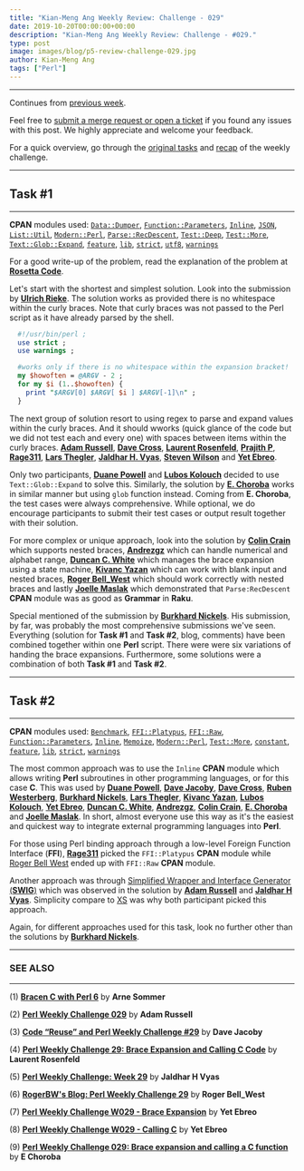 ```yaml
---
title: "Kian-Meng Ang Weekly Review: Challenge - 029"
date: 2019-10-20T00:00:00+00:00
description: "Kian-Meng Ang Weekly Review: Challenge - #029."
type: post
image: images/blog/p5-review-challenge-029.jpg
author: Kian-Meng Ang
tags: ["Perl"]
---
```

***
Continues from [previous week](/blog/review-challenge-028/).

Feel free to [submit a merge request or open a ticket](https://github.com/manwar/perlweeklychallenge) if you found any issues with this post. We highly appreciate and welcome your feedback.

For a quick overview, go through the [original tasks](/blog/perl-weekly-challenge-029/) and [recap](/blog/recap-challenge-029/) of the weekly challenge.

***
## Task #1
***

**CPAN** modules used: [`Data::Dumper`](https://metacpan.org/pod/Data::Dumper), [`Function::Parameters`](https://metacpan.org/pod/Function::Parameters), [`Inline`](https://metacpan.org/pod/Inline), [`JSON`](https://metacpan.org/pod/JSON), [`List::Util`](https://metacpan.org/pod/List::Util), [`Modern::Perl`](https://metacpan.org/pod/Modern::Perl), [`Parse::RecDescent`](https://metacpan.org/pod/Parse::RecDescent), [`Test::Deep`](https://metacpan.org/pod/Test::Deep), [`Test::More`](https://metacpan.org/pod/Test::More), [`Text::Glob::Expand`](https://metacpan.org/pod/Text::Glob::Expand), [`feature`](https://metacpan.org/pod/feature), [`lib`](https://metacpan.org/pod/lib), [`strict`](https://metacpan.org/pod/strict), [`utf8`](https://metacpan.org/pod/utf8), [`warnings`](https://metacpan.org/pod/warnings)

For a good write-up of the problem, read the explanation of the problem at [**Rosetta Code**](https://rosettacode.org/wiki/Brace_expansion).

Let's start with the shortest and simplest solution. Look into the submission by [**Ulrich Rieke**](https://github.com/manwar/perlweeklychallenge-club/blob/master/challenge-029/ulrich-rieke/perl5/ch-1.pl). The solution works as provided there is no whitespace within the curly braces. Note that curly braces was not passed to the Perl script as it have already parsed by the shell.

```perl
  #!/usr/bin/perl ;
  use strict ;
  use warnings ;

  #works only if there is no whitespace within the expansion bracket!
  my $howoften = @ARGV - 2 ;
  for my $i (1..$howoften) {
    print "$ARGV[0] $ARGV[ $i ] $ARGV[-1]\n" ;
  }
```

The next group of solution resort to using regex to parse and expand values within the curly braces. And it should wworks (quick glance of the code but we did not test each and every one) with spaces between items within the curly braces. [**Adam Russell**](https://github.com/manwar/perlweeklychallenge-club/blob/master/challenge-029/adam-russell/perl5/ch-1.pl), [**Dave Cross**](https://github.com/manwar/perlweeklychallenge-club/blob/master/challenge-029/dave-cross/perl5/ch-1.pl), [**Laurent Rosenfeld**](https://github.com/manwar/perlweeklychallenge-club/blob/master/challenge-029/laurent-rosenfeld/perl5/ch-1.pl), [**Prajith P**](https://github.com/manwar/perlweeklychallenge-club/blob/master/challenge-029/prajith-p/perl5/ch-1.pl), [**Rage311**](https://github.com/manwar/perlweeklychallenge-club/blob/master/challenge-029/rage311/perl5/ch-1.pl), [**Lars Thegler**](https://github.com/manwar/perlweeklychallenge-club/blob/master/challenge-029/lars-thegler/perl5/ch-1.pl), [**Jaldhar H. Vyas**](https://github.com/manwar/perlweeklychallenge-club/blob/master/challenge-029/jaldhar-h-vyas/perl5/ch-1.pl), [**Steven Wilson**](https://github.com/manwar/perlweeklychallenge-club/blob/master/challenge-029/steven-wilson/perl5/ch-1.pl) and [**Yet Ebreo**](https://github.com/manwar/perlweeklychallenge-club/blob/master/challenge-029/yet-ebreo/perl5/ch-1.pl).

Only two participants, [**Duane Powell**](https://github.com/manwar/perlweeklychallenge-club/blob/master/challenge-029/duane-powell/perl5/ch-1.pl) and [**Lubos Kolouch**](https://github.com/manwar/perlweeklychallenge-club/blob/master/challenge-029/lubos-kolouch/perl5/ch-1.pl) decided to use `Text::Glob::Expand` to solve this. Similarly, the solution by [**E. Choroba**](https://github.com/manwar/perlweeklychallenge-club/blob/master/challenge-029/e-choroba/perl5/ch-1.pl) works in similar manner but using `glob` function instead. Coming from **E. Choroba**, the test cases were always comprehensive. While optional, we do encourage participants to submit their test cases or output result together with their solution.

For more complex or unique approach, look into the solution by [**Colin Crain**](https://github.com/manwar/perlweeklychallenge-club/blob/master/challenge-029/colin-crain/perl5/ch-1.pl) which supports nested braces, [**Andrezgz**](https://github.com/manwar/perlweeklychallenge-club/blob/master/challenge-029/andrezgz/perl5/ch-1.pl) which can handle numerical and alphabet range, [**Duncan C. White**](https://github.com/manwar/perlweeklychallenge-club/blob/master/challenge-029/duncan-c-white/perl5/ch-1.pl) which manages the brace expansion using a state machine, [**Kivanc Yazan**](https://github.com/manwar/perlweeklychallenge-club/blob/master/challenge-029/kivanc-yazan/perl5/ch-1.pl) which can work with blank input and nested braces, [**Roger Bell_West**](https://github.com/manwar/perlweeklychallenge-club/blob/master/challenge-029/roger-bell-west/perl5/ch-1.pl) which should work correctly with nested braces and lastly [**Joelle Maslak**](https://github.com/manwar/perlweeklychallenge-club/blob/master/challenge-029/joelle-maslak/perl5/ch-1.pl) which demonstrated that `Parse:RecDescent` **CPAN** module was as good as **Grammar** in **Raku**.

Special mentioned of the submission by [**Burkhard Nickels**](https://github.com/manwar/perlweeklychallenge-club/blob/master/challenge-029/burkhard-nickels/perl5/ch-1.pl). His submission, by far, was probably the most comprehensive submissions we've seen. Everything (solution for **Task #1** and **Task #2**, blog, comments) have been combined together within one **Perl** script. There were were six variations of handing the brace expansions. Furthermore, some solutions were a combination of both **Task #1** and **Task #2**.

***
## Task #2
***

**CPAN** modules used: [`Benchmark`](https://metacpan.org/pod/Benchmark), [`FFI::Platypus`](https://metacpan.org/pod/FFI::Platypus), [`FFI::Raw`](https://metacpan.org/pod/FFI::Raw), [`Function::Parameters`](https://metacpan.org/pod/Function::Parameters), [`Inline`](https://metacpan.org/pod/Inline), [`Memoize`](https://metacpan.org/pod/Memoize), [`Modern::Perl`](https://metacpan.org/pod/Modern::Perl), [`Test::More`](https://metacpan.org/pod/Test::More), [`constant`](https://metacpan.org/pod/constant), [`feature`](https://metacpan.org/pod/feature), [`lib`](https://metacpan.org/pod/lib), [`strict`](https://metacpan.org/pod/strict), [`warnings`](https://metacpan.org/pod/warnings)

The most common approach was to use the `Inline` **CPAN** module which allows writing **Perl** subroutines in other programming languages, or for this case **C**. This was used by [**Duane Powell**](https://github.com/manwar/perlweeklychallenge-club/blob/master/challenge-029/duane-powell/perl5/ch-2.pl), [**Dave Jacoby**](https://github.com/manwar/perlweeklychallenge-club/blob/master/challenge-029/dave-jacoby/perl5/ch-2.pl), [**Dave Cross**](https://github.com/manwar/perlweeklychallenge-club/blob/master/challenge-029/dave-cross/perl5/ch-2.pl), [**Ruben Westerberg**](https://github.com/manwar/perlweeklychallenge-club/blob/master/challenge-029/ruben-westerberg/perl5/ch-2.pl), [**Burkhard Nickels**](https://github.com/manwar/perlweeklychallenge-club/blob/master/challenge-029/burkhard-nickels/perl5/ch-2.pl), [**Lars Thegler**](https://github.com/manwar/perlweeklychallenge-club/blob/master/challenge-029/lars-thegler/perl5/ch-2.pl), [**Kivanc Yazan**](https://github.com/manwar/perlweeklychallenge-club/blob/master/challenge-029/kivanc-yazan/perl5/ch-2.pl), [**Lubos Kolouch**](https://github.com/manwar/perlweeklychallenge-club/blob/master/challenge-029/lubos-kolouch/perl5/ch-2.pl), [**Yet Ebreo**](https://github.com/manwar/perlweeklychallenge-club/blob/master/challenge-029/yet-ebreo/perl5/ch-2.pl), [**Duncan C. White**](https://github.com/manwar/perlweeklychallenge-club/blob/master/challenge-029/duncan-c-white/perl5/ch-2.pl), [**Andrezgz**](https://github.com/manwar/perlweeklychallenge-club/blob/master/challenge-029/andrezgz/perl5/ch-2.pl), [**Colin Crain**](https://github.com/manwar/perlweeklychallenge-club/blob/master/challenge-029/colin-crain/perl5/ch-2.pl), [**E. Choroba**](https://github.com/manwar/perlweeklychallenge-club/blob/master/challenge-029/e-choroba/perl5/ch-2.pl) and [**Joelle Maslak**](https://github.com/manwar/perlweeklychallenge-club/blob/master/challenge-029/joelle-maslak/perl5/ch-2.pl). In short, almost everyone use this way as it's the easiest and quickest way to integrate external programming languages into **Perl**.

For those using Perl binding approach through a low-level Foreign Function Interface (**FFI**), [**Rage311**](https://github.com/manwar/perlweeklychallenge-club/blob/master/challenge-029/rage311/perl5/ch-2.pl) picked the `FFI::Platypus` **CPAN** module while [Roger Bell West](https://github.com/manwar/perlweeklychallenge-club/blob/master/challenge-029/roger-bell-west/perl5/ch-2.pl) ended up with `FFI::Raw` **CPAN** module.

Another approach was through [Simplified Wrapper and Interface Generator (**SWIG**)](https://en.wikipedia.org/wiki/SWIG) which was observed in the solution by [**Adam Russell**](https://github.com/manwar/perlweeklychallenge-club/blob/master/challenge-029/adam-russell/perl5/ch-2.pl) and [**Jaldhar H Vyas**](https://github.com/manwar/perlweeklychallenge-club/blob/master/challenge-029/jaldhar-h-vyas/perl5/ch-2.pl). Simplicity compare to [XS](https://perldoc.perl.org/perlxstut.html) was why both participant picked this approach.

Again, for different approaches used for this task, look no further other than the solutions by [**Burkhard Nickels**](https://github.com/manwar/perlweeklychallenge-club/blob/master/challenge-029/burkhard-nickels/perl5/ch-2.pl).

***
### SEE ALSO
***

(1) [**Bracen C with Perl 6**](https://perl6.eu/bracen-c.html) by **Arne Sommer**

(2) [**Perl Weekly Challenge 029**](https://adamcrussell.livejournal.com/10141.html) by **Adam Russell**

(3) [**Code “Reuse” and Perl Weekly Challenge #29**](https://jacoby.github.io/2019/10/08/code-reuse-and-perl-weekly-challenge-29.html) by **Dave Jacoby**

(4) [**Perl Weekly Challenge 29: Brace Expansion and Calling C Code**](http://blogs.perl.org/users/laurent_r/2019/10/perl-weekly-challenge-29-brace-expansion-and-calling-c-code.html) by **Laurent Rosenfeld**

(5) [**Perl Weekly Challenge: Week 29**](https://www.braincells.com/perl/2019/10/perl_weekly_challenge_week_29.html) by **Jaldhar H Vyas**

(6) [**RogerBW's Blog: Perl Weekly Challenge 29**](https://blog.firedrake.org/archive/2019/10/Perl_Weekly_Challenge_29.html) by **Roger Bell_West**

(7) [**Perl Weekly Challenge W029 - Brace Expansion**](https://doomtrain14.github.io/pwc/2019/10/13/pwc_brace_expansion.html) by **Yet Ebreo**

(8) [**Perl Weekly Challenge W029 - Calling C**](https://doomtrain14.github.io/pwc/2019/10/13/pwc_calling_c.html) by **Yet Ebreo**

(9) [**Perl Weekly Challenge 029: Brace expansion and calling a C function**](http://blogs.perl.org/users/e_choroba/2019/10/perl-weekly-challenge-029-brace-expansion-and-calling-a-c-function.html) by **E Choroba**
